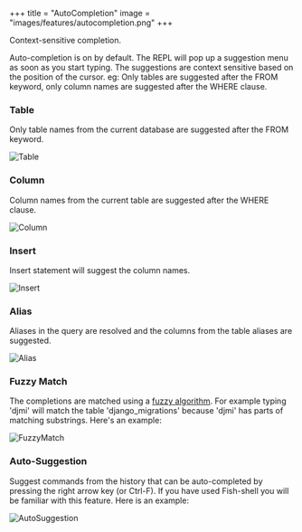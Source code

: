 +++
title = "AutoCompletion"
image = "images/features/autocompletion.png"
+++

Context-sensitive completion.

<!--more-->

Auto-completion is on by default. The REPL will pop up a suggestion menu as soon as you start typing. The suggestions are context sensitive based on the position of the cursor. eg: Only tables are suggested after the FROM keyword, only column names are suggested after the WHERE clause.


### Table

Only table names from the current database are suggested after the FROM keyword.

![Table](/images/docs/table.png)

### Column

Column names from the current table are suggested after the WHERE clause.

![Column](/images/docs/column.png)

### Insert 

Insert statement will suggest the column names.

![Insert](/images/docs/insert.png)

### Alias

Aliases in the query are resolved and the columns from the table aliases are suggested.

![Alias](/images/docs/alias.png)

### Fuzzy Match

The completions are matched using a [fuzzy algorithm](http://blog.amjith.com/fuzzyfinder-in-10-lines-of-python). For example typing 'djmi' will match the table 'django_migrations' because 'djmi' has parts of matching substrings. Here's an example:

![FuzzyMatch](/images/docs/fuzzy.png)

### Auto-Suggestion

Suggest commands from the history that can be auto-completed by pressing the right arrow key (or Ctrl-F). If you have used Fish-shell you will be familiar with this feature. Here is an example:

![AutoSuggestion](/images/docs/suggestion.png)
